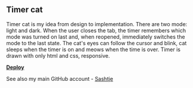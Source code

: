 ## Timer cat

Timer cat is my idea from design to implementation. There are two mode: light and dark. When the user closes the tab, the timer remembers which mode was turned on last and, when reopened, immediately switches the mode to the last state. The cat's eyes can follow the cursor and blink, cat sleeps when the timer is on and meows when the time is over. Timer is drawn with only html and css, responsive.

**[Deploy](https://aleksawebdev.github.io/timer-cat/)**

See also my main GitHub account - [Sashtje](https://github.com/sashtje)
